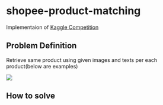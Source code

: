 # shopee-product-matching

Implementaion of [Kaggle Competition](https://www.kaggle.com/c/shopee-product-matching)

## Problem Definition

Retrieve same product using given images and texts per each product(below are examples)

![](https://www.researchgate.net/profile/Artsiom-Sanakoyeu/publication/333815726/figure/fig2/AS:770621805977600@1560741964440/Qualitative-image-retrieval-results-on-Stanford-Online-Products-33-We-randomly-choose.ppm)

## How to solve
